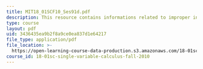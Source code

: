 ```yaml
---
title: MIT18_01SCF10_Ses91d.pdf
description: This resource contains informations related to improper integrals.
type: course
layout: pdf
uid: 3436435ea9b2f8a9ce0ea837d1e64217
file_type: application/pdf
file_location: >-
  https://open-learning-course-data-production.s3.amazonaws.com/18-01sc-single-variable-calculus-fall-2010/3436435ea9b2f8a9ce0ea837d1e64217_MIT18_01SCF10_Ses91d.pdf
course_id: 18-01sc-single-variable-calculus-fall-2010
---
```

